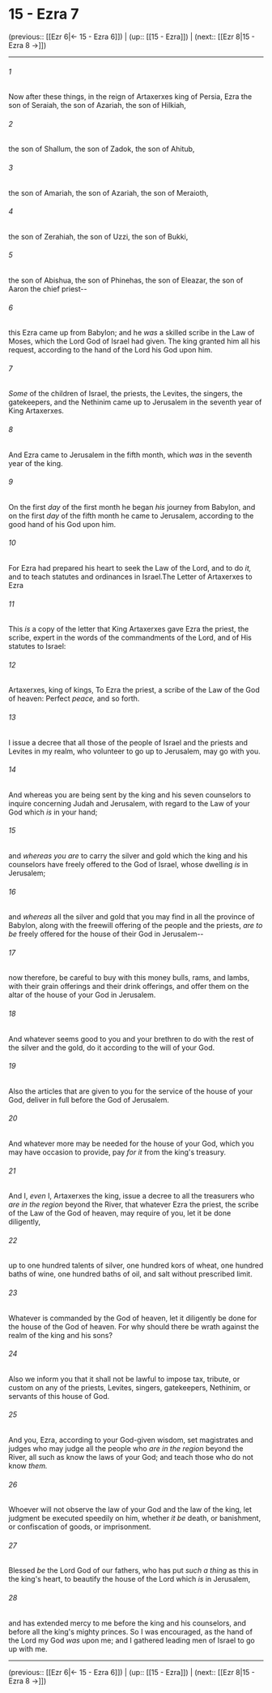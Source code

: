 # 15 - Ezra 7

(previous:: [[Ezr 6|← 15 - Ezra 6]]) | (up:: [[15 - Ezra]]) | (next:: [[Ezr 8|15 - Ezra 8 →]])

***


###### 1 
Now after these things, in the reign of Artaxerxes king of Persia, Ezra the son of Seraiah, the son of Azariah, the son of Hilkiah, 

###### 2 
the son of Shallum, the son of Zadok, the son of Ahitub, 

###### 3 
the son of Amariah, the son of Azariah, the son of Meraioth, 

###### 4 
the son of Zerahiah, the son of Uzzi, the son of Bukki, 

###### 5 
the son of Abishua, the son of Phinehas, the son of Eleazar, the son of Aaron the chief priest-- 

###### 6 
this Ezra came up from Babylon; and he _was_ a skilled scribe in the Law of Moses, which the Lord God of Israel had given. The king granted him all his request, according to the hand of the Lord his God upon him. 

###### 7 
_Some_ of the children of Israel, the priests, the Levites, the singers, the gatekeepers, and the Nethinim came up to Jerusalem in the seventh year of King Artaxerxes. 

###### 8 
And Ezra came to Jerusalem in the fifth month, which _was_ in the seventh year of the king. 

###### 9 
On the first _day_ of the first month he began _his_ journey from Babylon, and on the first _day_ of the fifth month he came to Jerusalem, according to the good hand of his God upon him. 

###### 10 
For Ezra had prepared his heart to seek the Law of the Lord, and to do _it,_ and to teach statutes and ordinances in Israel.The Letter of Artaxerxes to Ezra 

###### 11 
This _is_ a copy of the letter that King Artaxerxes gave Ezra the priest, the scribe, expert in the words of the commandments of the Lord, and of His statutes to Israel: 

###### 12 
Artaxerxes, king of kings, To Ezra the priest, a scribe of the Law of the God of heaven: Perfect _peace,_ and so forth. 

###### 13 
I issue a decree that all those of the people of Israel and the priests and Levites in my realm, who volunteer to go up to Jerusalem, may go with you. 

###### 14 
And whereas you are being sent by the king and his seven counselors to inquire concerning Judah and Jerusalem, with regard to the Law of your God which _is_ in your hand; 

###### 15 
and _whereas you are_ to carry the silver and gold which the king and his counselors have freely offered to the God of Israel, whose dwelling _is_ in Jerusalem; 

###### 16 
and _whereas_ all the silver and gold that you may find in all the province of Babylon, along with the freewill offering of the people and the priests, _are to be_ freely offered for the house of their God in Jerusalem-- 

###### 17 
now therefore, be careful to buy with this money bulls, rams, and lambs, with their grain offerings and their drink offerings, and offer them on the altar of the house of your God in Jerusalem. 

###### 18 
And whatever seems good to you and your brethren to do with the rest of the silver and the gold, do it according to the will of your God. 

###### 19 
Also the articles that are given to you for the service of the house of your God, deliver in full before the God of Jerusalem. 

###### 20 
And whatever more may be needed for the house of your God, which you may have occasion to provide, pay _for it_ from the king's treasury. 

###### 21 
And I, _even_ I, Artaxerxes the king, issue a decree to all the treasurers who _are in the region_ beyond the River, that whatever Ezra the priest, the scribe of the Law of the God of heaven, may require of you, let it be done diligently, 

###### 22 
up to one hundred talents of silver, one hundred kors of wheat, one hundred baths of wine, one hundred baths of oil, and salt without prescribed limit. 

###### 23 
Whatever is commanded by the God of heaven, let it diligently be done for the house of the God of heaven. For why should there be wrath against the realm of the king and his sons? 

###### 24 
Also we inform you that it shall not be lawful to impose tax, tribute, or custom on any of the priests, Levites, singers, gatekeepers, Nethinim, or servants of this house of God. 

###### 25 
And you, Ezra, according to your God-given wisdom, set magistrates and judges who may judge all the people who _are in the region_ beyond the River, all such as know the laws of your God; and teach those who do not know _them._ 

###### 26 
Whoever will not observe the law of your God and the law of the king, let judgment be executed speedily on him, whether _it be_ death, or banishment, or confiscation of goods, or imprisonment. 

###### 27 
Blessed _be_ the Lord God of our fathers, who has put _such a thing_ as this in the king's heart, to beautify the house of the Lord which _is_ in Jerusalem, 

###### 28 
and has extended mercy to me before the king and his counselors, and before all the king's mighty princes. So I was encouraged, as the hand of the Lord my God _was_ upon me; and I gathered leading men of Israel to go up with me.

***

(previous:: [[Ezr 6|← 15 - Ezra 6]]) | (up:: [[15 - Ezra]]) | (next:: [[Ezr 8|15 - Ezra 8 →]])
